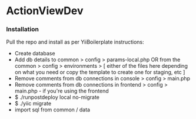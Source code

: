 # ActionViewDev

### Installation

Pull the repo and install as per YiiBoilerplate instructions:
* Create database
* Add db details to common > config > params-local.php OR from the common > config > environments > [ either of the files here depending on what you need or copy the template to create one for staging, etc ]
* Remove comments from db connections in console > config > main.php
* Remove comments from db connections in frontend > config > main.php - if you're using the frontend
* $ ./runpostdeploy local no-migrate
* $ ./yiic migrate 
* import sql from common / data